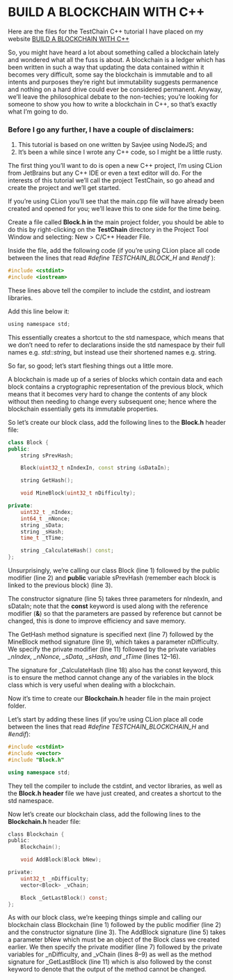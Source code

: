 # BUILD A BLOCKCHAIN WITH C++

Here are the files for the TestChain C++ tutorial I have placed on my website [BUILD A BLOCKCHAIN WITH C++](http://davenash.com/2017/10/build-a-blockchain-with-c/)



 So, you might have heard a lot about something called a blockchain lately and wondered what all the fuss is about. A blockchain is a ledger which has been written in such a way that updating the data contained within it becomes very difficult, some say the blockchain is immutable and to all intents and purposes they’re right but immutability suggests permanence and nothing on a hard drive could ever be considered permanent. Anyway, we’ll leave the philosophical debate to the non-techies; you’re looking for someone to show you how to write a blockchain in C++, so that’s exactly what I’m going to do.

### Before I go any further, I have a couple of disclaimers:

  1. This tutorial is based on one written by Savjee using NodeJS; and
  1. It’s been a while since I wrote any C++ code, so I might be a little rusty.

 The first thing you’ll want to do is open a new C++ project, I’m using CLion from JetBrains but any C++ IDE or even a text editor will do. For the interests of this tutorial we’ll call the project TestChain, so go ahead and create the project and we’ll get started.

 If you’re using CLion you’ll see that the main.cpp file will have already been created and opened for you; we’ll leave this to one side for the time being.

 Create a file called **Block.h in** the main project folder, you should be able to do this by right-clicking on the **TestChain** directory in the Project Tool Window and selecting: New > C/C++ Header File.

Inside the file, add the following code (if you’re using CLion place all code between the lines that read _#define TESTCHAIN_BLOCK_H_ and _#endif_ ):

```c
#include <cstdint>
#include <iostream>
```

These lines above tell the compiler to include the cstdint, and iostream libraries.

Add this line below it:
```c
using namespace std;
```

This essentially creates a shortcut to the std namespace, which means that we don’t need to refer to declarations inside the std namespace by their full names e.g. _std::string_, but instead use their shortened names e.g. string.

So far, so good; let’s start fleshing things out a little more.

A blockchain is made up of a series of blocks which contain data and each block contains a cryptographic representation of the previous block, which means that it becomes very hard to change the contents of any block without then needing to change every subsequent one; hence where the blockchain essentially gets its immutable properties.

So let’s create our block class, add the following lines to the **Block.h** header file:

```{.cpp .numberLines}
class Block {
public:
    string sPrevHash;

    Block(uint32_t nIndexIn, const string &sDataIn);

    string GetHash();

    void MineBlock(uint32_t nDifficulty);

private:
    uint32_t _nIndex;
    int64_t _nNonce;
    string _sData;
    string _sHash;
    time_t _tTime;

    string _CalculateHash() const;
};
```
    
 Unsurprisingly, we’re calling our class Block (line 1) followed by the public modifier (line 2) and **public** variable sPrevHash (remember each block is linked to the previous block) (line 3). 

 The constructor signature (line 5) takes three parameters for nIndexIn, and sDataIn; note that the **const** keyword is used along with the reference modifier (**&**) so that the parameters are passed by reference but cannot be changed, this is done to improve efficiency and save memory. 
 
 The GetHash method signature is specified next (line 7) followed by the MineBlock method signature (line 9), which takes a parameter nDifficulty. We specify the private modifier (line 11) followed by the private variables *_nIndex, _nNonce, _sData, _sHash, and _tTime* (lines 12–16). 
 
 The signature for _CalculateHash (line 18) also has the const keyword, this is to ensure the method cannot change any of the variables in the block class which is very useful when dealing with a blockchain.
 
 Now it’s time to create our **Blockchain.h** header file in the main project folder.

Let’s start by adding these lines (if you’re using CLion place all code between the lines that read *#define TESTCHAIN_BLOCKCHAIN_H* and *#endif*):

```{.cpp .numberLines}
#include <cstdint>
#include <vector>
#include "Block.h"

using namespace std;
```

They tell the compiler to include the cstdint, and vector libraries, as well as the **Block.h header** file we have just created, and creates a shortcut to the std namespace.

Now let’s create our blockchain class, add the following lines to the **Blockchain.h** header file:

```c {.line-numbers}
class Blockchain {
public:
    Blockchain();

    void AddBlock(Block bNew);

private:
    uint32_t _nDifficulty;
    vector<Block> _vChain;

    Block _GetLastBlock() const;
};
```
As with our block class, we’re keeping things simple and calling our blockchain class Blockchain (line 1) followed by the public modifier (line 2) and the constructor signature (line 3). The AddBlock signature (line 5) takes a parameter bNew which must be an object of the Block class we created earlier. We then specify the private modifier (line 7) followed by the private variables for _nDifficulty, and _vChain (lines 8–9) as well as the method signature for _GetLastBlock (line 11) which is also followed by the const keyword to denote that the output of the method cannot be changed.
